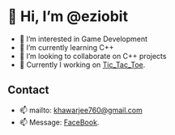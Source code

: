 # 👋 Hi, I’m @eziobit 
- 👀 I’m interested in Game Development
- 🌱 I’m currently learning C++
- 💞️ I’m looking to collaborate on C++ projects
- 🎇 Currently I working on [Tic_Tac_Toe](https://github.com/eziobit/tic-tac-toe-ui).
## Contact 
- 📫 mailto: khawarjee760@gmail.com 
- 📫 Message: [FaceBook](https://m.me/khawar.3021).

<!---
eziobit/eziobit is a ✨ special ✨ repository because its `README.md` (this file) appears on your GitHub profile.
You can click the Preview link to take a look at your changes.
--->
